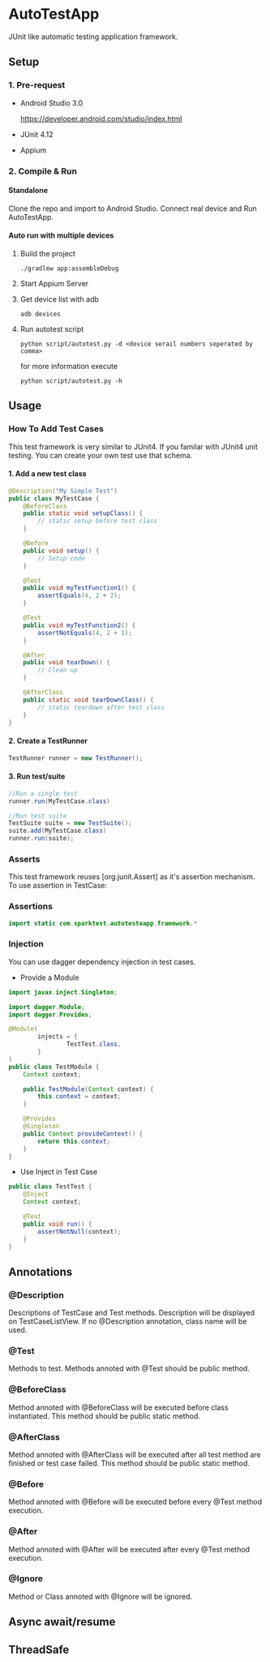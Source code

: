 # AutoTestApp

JUnit like automatic testing application framework.

## Setup

### 1. Pre-request

- Android Studio 3.0

    <https://developer.android.com/studio/index.html>

- JUnit 4.12
- Appium

### 2. Compile & Run

#### Standalone

Clone the repo and import to Android Studio. Connect real device and Run AutoTestApp.

#### Auto run with multiple devices

1. Build the project

    ```shell
    ./gradlew app:assembleDebug
    ```

1. Start Appium Server

1. Get device list with adb

    ```shell
    adb devices
    ```

1. Run autotest script

    ```shell
    python script/autotest.py -d <device serail numbers seperated by comma>
    ```

    for more information execute

    ```shell
    python script/autotest.py -h
    ```

## Usage

### How To Add Test Cases

This test framework is very similar to JUnit4. If you familar with JUnit4 unit testing. You can create your own test use that schema.

#### 1. Add a new test class

```java
@Description("My Simple Test")
public class MyTestCase {
    @BeforeClass
    public static void setupClass() {
        // static setup before test class
    }

    @Before
    public void setup() {
        // Setup code
    }

    @Test
    public void myTestFunction1() {
        assertEquals(4, 2 + 2);
    }

    @Test
    public void myTestFunction2() {
        assertNotEquals(4, 2 + 1);
    }

    @After
    public void tearDown() {
        // Clean up
    }

    @AfterClass
    public static void tearDownClass() {
        // static teardown after test class
    }
}
```

#### 2. Create a TestRunner

```java
TestRunner runner = new TestRunner();
```

#### 3. Run test/suite

```java
//Run a single test
runner.run(MyTestCase.class)

//Run test suite
TestSuite suite = new TestSuite();
suite.add(MyTestCase.class)
runner.run(suite);
```

### Asserts

This test framework reuses [org.junit.Assert] as it's assertion mechanism. To use assertion in TestCase:

### Assertions

```java
import static com.sparktest.autotesteapp.framework.*
```

### Injection

You can use dagger dependency injection in test cases.

- Provide a Module

```java
import javax.inject.Singleton;

import dagger.Module;
import dagger.Provides;

@Module(
        injects = {
                TestTest.class,
        }
)
public class TestModule {
    Context context;

    public TestModule(Context context) {
        this.context = context;
    }

    @Provides
    @Singleton
    public Context provideContext() {
        return this.context;
    }
}
```

- Use Inject in Test Case

```java
public class TestTest {
    @Inject
    Context context;

    @Test
    public void run() {
        assertNotNull(context);
    }
}
```

## Annotations

### @Description

Descriptions of TestCase and Test methods. Description will be displayed on TestCaseListView. If no @Description annotation, class name will be used.

### @Test

Methods to test. Methods annoted with @Test should be public method.

### @BeforeClass

Method annoted with @BeforeClass will be executed before class instantiated. This method should be public static method.

### @AfterClass

Method annoted with @AfterClass will be executed after all test method are finished or test case failed. This method should be public static method.

### @Before

Method annoted with @Before will be executed before every @Test method execution.

### @After

Method annoted with @After will be executed after every @Test method execution.

### @Ignore

Method or Class annoted with @Ignore will be ignored.

## Async await/resume

## ThreadSafe

